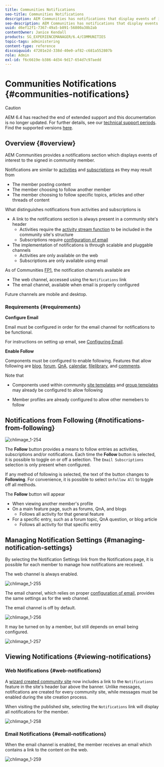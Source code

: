 ```yaml
---
title: Communities Notifications
seo-title: Communities Notifications
description: AEM Communities has notifications that display events of interest to the signed-in community member
seo-description: AEM Communities has notifications that display events of interest to the signed-in community member
uuid: d6ef12f1-7367-49a5-b891-56800a38b2ab
contentOwner: Janice Kendall
products: SG_EXPERIENCEMANAGER/6.4/COMMUNITIES
topic-tags: administering
content-type: reference
discoiquuid: 47201e2d-338d-40e0-af82-c681a552807b
role: Admin
exl-id: f6c6619e-b386-4d34-9d17-654d7c97aedd
---
```

# Communities Notifications {#communities-notifications}

>[!CAUTION]
>
>AEM 6.4 has reached the end of extended support and this documentation is no longer updated. For further details, see our [technical support periods](https://helpx.adobe.com/support/programs/eol-matrix.html). Find the supported versions [here](https://experienceleague.adobe.com/docs/).

## Overview {#overview}

AEM Communities provides a notifications section which displays events of interest to the signed in community member.

Notifications are similar to [activities](essentials-activities.md) and [subscriptions](subscriptions.md) as they may result from

* The member posting content
* The member choosing to follow another member
* The member choosing to follow specific topics, articles and other threads of content

What distinguishes notifications from activities and subscriptions is

* A link to the notifications section is always present in a community site's header
    * Activities require the [activity stream function](functions.md#activity-stream-function) to be included in the community site's structure
    * Subscriptions require [configuration of email](email.md)
* The implementation of notifications is through scalable and pluggable channels
    * Activities are only available on the web
    * Subscriptions are only available using email

As of Communities [FP1](deploy-communities.md#latestfeaturepack), the notification channels available are

* The web channel, accessed using the `Notifications` link
* The email channel, available when email is properly configured

Future channels are mobile and desktop.

### Requirements {#requirements}

**Configure Email**

Email must be configured in order for the email channel for notifications to be functional.

For instructions on setting up email, see [Configuring Email](analytics.md).

**Enable Follow**

Components must be configured to enable following. Features that allow following are [blog](blog-feature.md), [forum](forum.md), [QnA](working-with-qna.md), [calendar](calendar.md), [filelibrary](file-library.md), and [comments](comments.md).

Note that

* Components used within community [site templates](sites.md) and [group templates](tools-groups.md) may already be configured to allow following

* Member profiles are already configured to allow other memebers to follow

## Notifications from Following {#notifications-from-following}

![chlimage_1-254](assets/chlimage_1-254.png)

The **Follow** button provides a means to follow entries as activities, subscriptions and/or notifications. Each time the **Follow** button is selected, it is possible to toggle on or off a selection. The `Email Subscriptions` selection is only present when configured.

If any method of following is selected, the text of the button changes to **Following**. For convenience, it is possible to select `Unfollow All` to toggle off all methods.

The **Follow** button will appear

* When viewing another member's profile
* On a main feature page, such as forums, QnA, and blogs
    * Follows all activity for that general feature
* For a specific entry, such as a forum topic, QnA question, or blog article
    * Follows all activity for that specific entry

## Managing Notification Settings {#managing-notification-settings}

By selecting the Notification Settings link from the Notifications page, it is possible for each member to manage how notifications are received.

The web channel is always enabled.

![chlimage_1-255](assets/chlimage_1-255.png)

The email channel, which relies on proper [configuration of email](email.md), provides the same settings as for the web channel.

The email channel is off by default.

![chlimage_1-256](assets/chlimage_1-256.png)

It may be turned on by a member, but still depends on email being configured.

![chlimage_1-257](assets/chlimage_1-257.png)

## Viewing Notifications {#viewing-notifications}

### Web Notifications {#web-notifications}

A [wizard created community site](sites-console.md) now includes a link to the `Notifications` feature in the site's header bar above the banner. Unlike messages, notifications are created for every community site, while messages must be enabled during the site creation process.

When visiting the published site, selecting the `Notifications` link will display all notifications for the member.

![chlimage_1-258](assets/chlimage_1-258.png)

### Email Notifications {#email-notifications}

When the email channel is enabled, the member receives an email which contains a link to the content on the web.

![chlimage_1-259](assets/chlimage_1-259.png)

